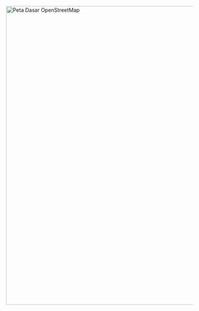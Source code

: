 <img width="1430" height="805" alt="Peta Dasar OpenStreetMap" src="https://github.com/user-attachments/assets/460278ae-95f3-4be7-88b3-8d3c12adc9fd" />
